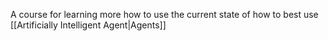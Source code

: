 A course for learning more how to use the current state of how to best use [[Artificially Intelligent Agent|Agents]]

